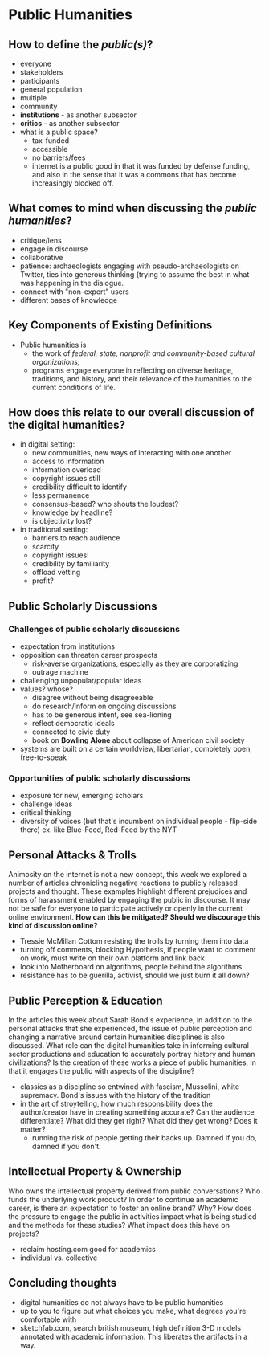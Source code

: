 # Public Humanities

## How to define the *public(s)*?
- everyone
- stakeholders
- participants
- general population
- multiple
- community 
- **institutions** - as another subsector
- **critics** - as another subsector
- what is a public space?
  - tax-funded
  - accessible 
  - no barriers/fees
  - internet is a public good in that it was funded by defense funding, and also in the sense that it was a commons that has become increasingly blocked off. 
  
## What comes to mind when discussing the *public humanities*?
- critique/lens
- engage in discourse 
- collaborative
- patience: archaeologists engaging with pseudo-archaeologists on Twitter, ties into generous thinking (trying to assume the best in what was happening in the dialogue. 
- connect with "non-expert" users
- different bases of knowledge

## Key Components of Existing Definitions
- Public humanities is
  - the work of _federal, state, nonprofit and community-based cultural organizations;_
  - programs engage everyone in reflecting on diverse heritage, traditions, and history, and their relevance of the humanities to the current conditions of life.

## How does this relate to our overall discussion of the digital humanities?
- in digital setting:
  - new communities, new ways of interacting with one another
  - access to information 
  - information overload
  - copyright issues still
  - credibility difficult to identify
  - less permanence
  - consensus-based? who shouts the loudest?
  - knowledge by headline?
  - is objectivity lost?
- in traditional setting:
  - barriers to reach audience
  - scarcity 
  - copyright issues! 
  - credibility by familiarity
  - offload vetting
  - profit?

## Public Scholarly Discussions

### Challenges of public scholarly discussions
- expectation from institutions
- opposition can threaten career prospects
  - risk-averse organizations, especially as they are corporatizing
  - outrage machine
- challenging unpopular/popular ideas
- values? whose?
  - disagree without being disagreeable
  - do research/inform on ongoing discussions
  - has to be generous intent, see sea-lioning
  - reflect democratic ideals
  - connected to civic duty
  - book on **Bowling Alone** about collapse of American civil society
- systems are built on a certain worldview, libertarian, completely open, free-to-speak
### Opportunities of public scholarly discussions
- exposure for new, emerging scholars
- challenge ideas
- critical thinking
- diversity of voices (but that's incumbent on individual people - flip-side there) ex. like Blue-Feed, Red-Feed by the NYT

## Personal Attacks & Trolls
Animosity on the internet is not a new concept, this week we explored a number of articles chronicling negative reactions to publicly released projects and thought. These examples highlight different prejudices and forms of harassment enabled by engaging the public in discourse. 
It may not be safe for everyone to participate actively or openly in the current online environment. **How can this be mitigated? Should we discourage this kind of discussion online?**
- Tressie McMillan Cottom resisting the trolls by turning them into data
- turning off comments, blocking Hypothesis, if people want to comment on work, must write on their own platform and link back
- look into Motherboard on algorithms, people behind the algorithms 
- resistance has to be guerilla, activist, should we just burn it all down?

## Public Perception & Education
In the articles this week about Sarah Bond's experience, in addition to the personal attacks that she experienced, the issue of public perception and changing a narrative around certain humanities disciplines is also discussed. 
What role can the digital humanities take in informing cultural sector productions and education to accurately portray history and human civilizations?
Is the creation of these works a piece of public humanities, in that it engages the public with aspects of the discipline?
- classics as a discipline so entwined with fascism, Mussolini, white supremacy. Bond's issues with the history of the tradition
- in the art of stroytelling, how much responsibility does the author/creator have in creating something accurate? Can the audience differentiate? What did they get right? What did they get wrong? Does it matter?
  - running the risk of people getting their backs up. Damned if you do, damned if you don't. 

## Intellectual Property & Ownership
Who owns the intellectual property derived from public conversations? Who funds the underlying work product?
In order to continue an academic career, is there an expectation to foster an online brand? Why?
How does the pressure to engage the public in activities impact what is being studied and the methods for these studies? What impact does this have on projects?
- reclaim hosting.com good for academics
- individual vs. collective

## Concluding thoughts
- digital humanities do not always have to be public humanities
- up to you to figure out what choices you make, what degrees you're comfortable with 
- sketchfab.com, search british museum, high definition 3-D models annotated with academic information. This liberates the artifacts in a way. 


  
